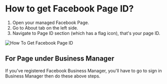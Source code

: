 # How to get Facebook Page ID?

1. Open your managed Facebook Page.
2. Go to About tab on the left side.
3. Navigate to Page ID section (which has a flag icon), that's your page ID.

![How To Get Facebook Page ID](/images/how-to-get-facebook-page-id.png)

## For Page under Business Manager
If you've registered Facebook Business Manager, you'll have to go to sign in Business Manager then do these above steps.